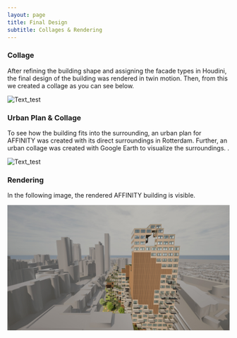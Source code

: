 ```yaml
---
layout: page
title: Final Design
subtitle: Collages & Rendering
---
```


### Collage 

After refining the building shape and assigning the facade types in Houdini, the final design of the building was rendered in twin motion. Then, from this we created a collage as you can see below. 

![Text_test](assets/img/collageFinalVF.jpg)


### Urban Plan & Collage

To see how the building fits into the surrounding, an urban plan for AFFINITY was created with its direct surroundings in Rotterdam. Further, an urban collage was created with Google Earth to visualize the surroundings. . 

![Text_test](assets/img/contextecollage.jpg)

### Rendering

In the following image, the rendered AFFINITY building is visible. 

![Text_test](assets/img/lastimage.jpg)
